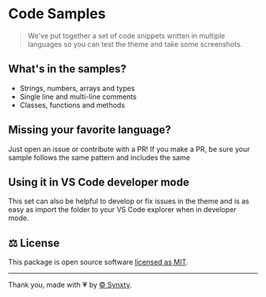 # Code Samples

> We've put together a set of code snippets written in multiple languages so you can test the theme and take some screenshots.

## What's in the samples?

- Strings, numbers, arrays and types
- Single line and multi-line comments
- Classes, functions and methods

## Missing your favorite language?

Just open an issue or contribute with a PR! If you make a PR, be sure your sample follows the same pattern and includes the same

## Using it in VS Code developer mode

This set can also be helpful to develop or fix issues in the theme and is as easy as import the folder to your VS Code explorer when in developer mode.

## ⚖️ License

This package is open source software [licensed as MIT](LICENSE).

---
Thank you, made with 💗 by [&copy; Synxty](https://github.com/synxty).
